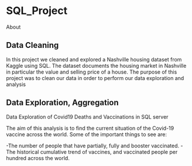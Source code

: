 # SQL_Project
 
About

## Data Cleaning
In this project we cleaned and explored a Nashville housing dataset from Kaggle using SQL. The dataset documents the housing market in Nashville in particular the value and selling price of a house. The purpose of this project was to clean our data in order to perform our data exploration and analysis

## Data Exploration, Aggregation
Data Exploration of Covid19 Deaths and Vaccinations in SQL server

The aim of this analysis is to find the current situation of the Covid-19 vaccine across the world. Some of the important things to see are:

-The number of people that have partially, fully and booster vaccinated.
-The historical cumulative trend of vaccines, and vaccinated people per hundred across the world.